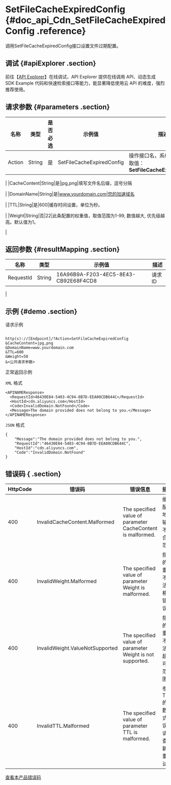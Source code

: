 # SetFileCacheExpiredConfig {#doc_api_Cdn_SetFileCacheExpiredConfig .reference}

调用SetFileCacheExpiredConfig接口设置文件过期配置。

## 调试 {#apiExplorer .section}

前往【[API Explorer](https://api.aliyun.com/#product=Cdn&api=SetFileCacheExpiredConfig)】在线调试，API Explorer 提供在线调用 API、动态生成 SDK Example 代码和快速检索接口等能力，能显著降低使用云 API 的难度，强烈推荐使用。

## 请求参数 {#parameters .section}

|名称|类型|是否必选|示例值|描述|
|--|--|----|---|--|
|Action|String|是|SetFileCacheExpiredConfig|操作接口名，系统规定参数，取值：**SetFileCacheExpiredConfig**

 |
|CacheContent|String|是|jpg,png|填写文件名后缀，逗号分隔

 |
|DomainName|String|是|www.yourdomain.com|您的加速域名

 |
|TTL|String|是|600|缓存时间设置，单位为秒。

 |
|Weight|String|否|22|此条配置的权重值，取值范围为1-99, 数值越大, 优先级越高。默认值为1。

 |

## 返回参数 {#resultMapping .section}

|名称|类型|示例值|描述|
|--|--|---|--|
|RequestId|String|16A96B9A-F203-4EC5-8E43-CB92E68F4CD8|请求ID

 |

## 示例 {#demo .section}

请求示例

``` {#request_demo}

http(s)://[Endpoint]/?Action=SetFileCacheExpiredConfig
&CacheContent=jpg,png
&DomainName=www.yourdomain.com
&TTL=600
&Weight=50
&<公共请求参数>

```

正常返回示例

`XML` 格式

``` {#xml_return_success_demo}
<APINAMEResponse>
  <RequestId>46430E84-5403-4C94-8B7D-EEA00CDB644C</RequestId>
  <HostId>cdn.aliyuncs.com</HostId>
  <Code>InvalidDomain.NotFound</Code>
  <Message>The domain provided does not belong to you.</Message>
</APINAMEResponse>

```

`JSON` 格式

``` {#json_return_success_demo}
{
	"Message":"The domain provided does not belong to you.",
	"RequestId":"46430E84-5403-4C94-8B7D-EEA00CDB644C",
	"HostId":"cdn.aliyuncs.com",
	"Code":"InvalidDomain.NotFound"
}
```

## 错误码 { .section}

|HttpCode|错误码|错误信息|描述|
|--------|---|----|--|
|400|InvalidCacheContent.Malformed|The specified value of parameter CacheContent is malformed.|缓存配置地址输入不符合规范。|
|400|InvalidWeight.Malformed|The specified value of parameter Weight is malformed.|指定的权重值不合法，格式错误。|
|400|InvalidWeight.ValueNotSupported|The specified value of parameter Weight is not supported.|指定的权重值不合法，超出可选范围。|
|400|InvalidTTL.Malformed|The specified value of parameter TTL is malformed.|参数TTL的参数格式错误，请检查更新后重试。|

[查看本产品错误码](https://error-center.aliyun.com/status/product/Cdn)


